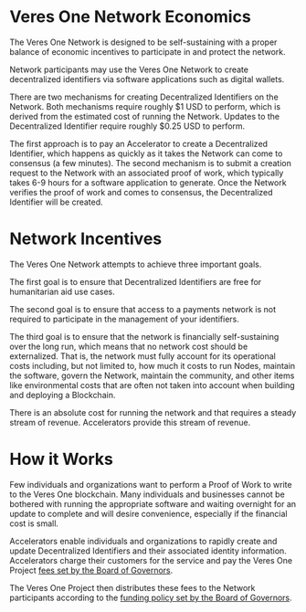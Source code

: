 # Veres One Network Economics

The Veres One Network is designed to be self-sustaining with a proper balance
of economic incentives to participate in and protect the network.

Network participants may use the Veres One Network to create
decentralized identifiers via software applications such as digital wallets.

There are two mechanisms for creating Decentralized Identifiers on the Network.
Both mechanisms require roughly $1 USD to perform, which is derived from the
estimated cost of running the Network. Updates to the Decentralized
Identifier require roughly $0.25 USD to perform.

The first approach is to pay an Accelerator to create a
Decentralized Identifier, which happens as quickly as it takes the Network
can come to consensus (a few minutes). The second mechanism is to submit a
creation request to the Network with an associated proof of work, which
typically takes 6-9 hours for a software application to generate. Once the
Network verifies the proof of work and comes to consensus, the Decentralized
Identifier will be created.

# Network Incentives

The Veres One Network attempts to achieve three important goals.

The first goal is to ensure that Decentralized Identifiers are free for
humanitarian aid use cases.

The second goal is to ensure that access to a payments network is not
required to participate in the management of your identifiers.

The third goal is to ensure that the network is financially self-sustaining
over the long run, which means that no network cost should be externalized.
That is, the network must fully account for its operational costs including,
but not limited to, how much it costs to run Nodes, maintain the software,
govern the Network, maintain the community, and other items like environmental
costs that are often not taken into account when building and deploying a
Blockchain.

There is an absolute cost for running the network and that requires a steady
stream of revenue. Accelerators provide this stream of revenue.

# How it Works

Few individuals and organizations want to perform a Proof of Work to write
to the Veres One blockchain. Many individuals and businesses cannot be
bothered with running the appropriate software and waiting overnight for
an update to complete and will desire convenience, especially if the
financial cost is small.

Accelerators enable individuals and organizations to rapidly create and update
Decentralized Identifiers and their associated identity information.
Accelerators charge their customers for the service and pay the Veres One
Project [fees set by the Board of Governors](funding.md).

The Veres One Project then distributes these fees to the Network participants
according to the [funding policy set by the Board of Governors](funding.md).